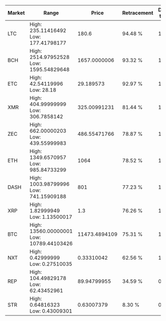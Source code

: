 | Market | Range | Price| Retracement | Doubles to 50% |
| --- | --- | --- | --- | --- |
| LTC | High: 235.11416492<br />Low: 177.41798177 | 180.6 | 94.48 % | 1.14 |
| BCH | High: 2514.97952528<br />Low: 1595.54829648 | 1657.0000006 | 93.32 % | 1.24 |
| ETC | High: 42.54119996<br />Low: 28.18 | 29.189573 | 92.97 % | 1.21 |
| XMR | High: 404.99999999<br />Low: 306.7858142 | 325.00991231 | 81.44 % | 1.10 |
| ZEC | High: 662.00000203<br />Low: 439.55999983 | 486.55471766 | 78.87 % | 1.13 |
| ETH | High: 1349.6570957<br />Low: 985.84733299 | 1064 | 78.52 % | 1.10 |
| DASH | High: 1003.98799996<br />Low: 741.15909188 | 801 | 77.23 % | 1.09 |
| XRP | High: 1.82999949<br />Low: 1.13500017 | 1.3 | 76.26 % | 1.14 |
| BTC | High: 13560.00000001<br />Low: 10789.44103426 | 11473.4894109 | 75.31 % | 1.06 |
| NXT | High: 0.42999999<br />Low: 0.27510035 | 0.33310042 | 62.56 % | 1.06 |
| REP | High: 104.49829178<br />Low: 62.43452961 | 89.94799955 | 34.59 % | 0.00 |
| STR | High: 0.64816323<br />Low: 0.43009301 | 0.63007379 | 8.30 % | 0.00 |

